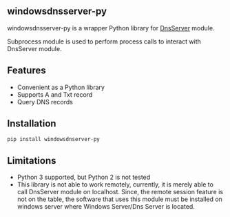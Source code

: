 ## windowsdnsserver-py

windowsdnsserver-py is a wrapper Python library for [DnsServer](https://docs.microsoft.com/en-us/powershell/module/dnsserver/?view=win10-ps) module.

Subprocess module is used to perform process calls to interact with DnsServer module.

## Features
 - Convenient as a Python library
 - Supports A and Txt record
 - Query DNS records

## Installation

```shell
pip install windowsdnserver-py
```

## Limitations
 - Python 3 supported, but Python 2 is not tested 
 - This library is not able to work remotely, currently, it is merely able to call DnsServer module on localhost. 
 Since, the remote session feature is not on the table, the software that uses this module
 must be installed on windows server where Windows Server/Dns Server is located.
